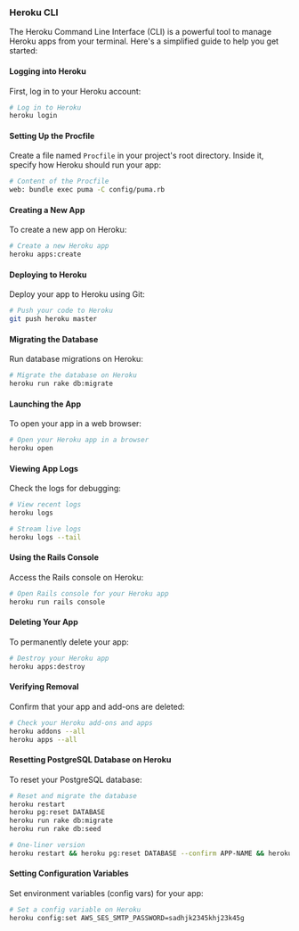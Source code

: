 ### Heroku CLI

The Heroku Command Line Interface (CLI) is a powerful tool to manage Heroku apps from your terminal. Here's a simplified guide to help you get started:

#### Logging into Heroku

First, log in to your Heroku account:

```zsh
# Log in to Heroku
heroku login
```

#### Setting Up the Procfile

Create a file named `Procfile` in your project's root directory. Inside it, specify how Heroku should run your app:

```zsh
# Content of the Procfile
web: bundle exec puma -C config/puma.rb
```

#### Creating a New App

To create a new app on Heroku:

```zsh
# Create a new Heroku app
heroku apps:create
```

#### Deploying to Heroku

Deploy your app to Heroku using Git:

```zsh
# Push your code to Heroku
git push heroku master
```

#### Migrating the Database

Run database migrations on Heroku:

```zsh
# Migrate the database on Heroku
heroku run rake db:migrate
```

#### Launching the App

To open your app in a web browser:

```zsh
# Open your Heroku app in a browser
heroku open
```

#### Viewing App Logs

Check the logs for debugging:

```zsh
# View recent logs
heroku logs

# Stream live logs
heroku logs --tail
```

#### Using the Rails Console

Access the Rails console on Heroku:

```zsh
# Open Rails console for your Heroku app
heroku run rails console
```

#### Deleting Your App

To permanently delete your app:

```zsh
# Destroy your Heroku app
heroku apps:destroy
```

#### Verifying Removal

Confirm that your app and add-ons are deleted:

```zsh
# Check your Heroku add-ons and apps
heroku addons --all
heroku apps --all
```

#### Resetting PostgreSQL Database on Heroku

To reset your PostgreSQL database:

```zsh
# Reset and migrate the database
heroku restart
heroku pg:reset DATABASE
heroku run rake db:migrate
heroku run rake db:seed

# One-liner version
heroku restart && heroku pg:reset DATABASE --confirm APP-NAME && heroku run rake db:migrate
```

#### Setting Configuration Variables

Set environment variables (config vars) for your app:

```zsh
# Set a config variable on Heroku
heroku config:set AWS_SES_SMTP_PASSWORD=sadhjk2345khj23k45g
```
